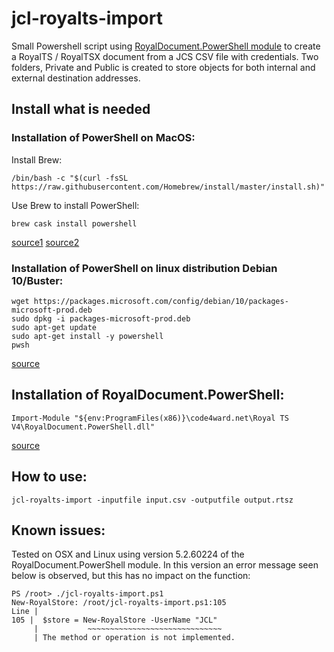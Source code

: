 # jcl-royalts-import

Small Powershell script using [RoyalDocument.PowerShell module](https://support.royalapps.com/support/solutions/articles/17000027865-royal-ts-powershell-module-introduction) to create a RoyalTS / RoyalTSX document from a JCS CSV file with credentials. Two folders, Private and Public is created to store objects for both internal and external destination addresses.

## Install what is needed

### Installation of PowerShell on MacOS:
Install Brew:

```
/bin/bash -c "$(curl -fsSL https://raw.githubusercontent.com/Homebrew/install/master/install.sh)"
```

Use Brew to install PowerShell:
```
brew cask install powershell
```

[source1](https://brew.sh/) [source2]( https://docs.microsoft.com/en-us/powershell/scripting/install/installing-powershell-core-on-macos?view=powershell-7 )

### Installation of PowerShell on linux distribution Debian 10/Buster:

```
wget https://packages.microsoft.com/config/debian/10/packages-microsoft-prod.deb
sudo dpkg -i packages-microsoft-prod.deb
sudo apt-get update
sudo apt-get install -y powershell
pwsh
```

[source]( https://docs.microsoft.com/en-us/powershell/scripting/install/installing-powershell-core-on-linux?view=powershell-7 )

## Installation of RoyalDocument.PowerShell:
```
Import-Module "${env:ProgramFiles(x86)}\code4ward.net\Royal TS V4\RoyalDocument.PowerShell.dll"
```

[source]( https://support.royalapps.com/support/solutions/articles/17000027865-royal-ts-powershell-module-introduction )

## How to use:

```
jcl-royalts-import -inputfile input.csv -outputfile output.rtsz
```


## Known issues:

Tested on OSX and Linux using version 5.2.60224 of the RoyalDocument.PowerShell module. In this version an error message seen below is observed, but this has no impact on the function:

```
PS /root> ./jcl-royalts-import.ps1
New-RoyalStore: /root/jcl-royalts-import.ps1:105
Line |
105 |  $store = New-RoyalStore -UserName "JCL"
     |           ~~~~~~~~~~~~~~~~~~~~~~~~~~~~~~
     | The method or operation is not implemented.
```
